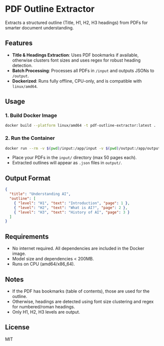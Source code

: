 # PDF Outline Extractor

Extracts a structured outline (Title, H1, H2, H3 headings) from PDFs for smarter document understanding.

## Features
- **Title & Headings Extraction**: Uses PDF bookmarks if available, otherwise clusters font sizes and uses regex for robust heading detection.
- **Batch Processing**: Processes all PDFs in `/input` and outputs JSONs to `/output`.
- **Dockerized**: Runs fully offline, CPU-only, and is compatible with `linux/amd64`.

## Usage

### 1. Build Docker Image
```sh
docker build --platform linux/amd64 -t pdf-outline-extractor:latest .
```

### 2. Run the Container
```sh
docker run --rm -v $(pwd)/input:/app/input -v $(pwd)/output:/app/output --network none pdf-outline-extractor:latest
```
- Place your PDFs in the `input/` directory (max 50 pages each).
- Extracted outlines will appear as `.json` files in `output/`.

## Output Format
```json
{
  "title": "Understanding AI",
  "outline": [
    { "level": "H1", "text": "Introduction", "page": 1 },
    { "level": "H2", "text": "What is AI?", "page": 2 },
    { "level": "H3", "text": "History of AI", "page": 3 }
  ]
}
```

## Requirements
- No internet required. All dependencies are included in the Docker image.
- Model size and dependencies < 200MB.
- Runs on CPU (amd64/x86_64).

## Notes
- If the PDF has bookmarks (table of contents), those are used for the outline.
- Otherwise, headings are detected using font size clustering and regex for numbered/roman headings.
- Only H1, H2, H3 levels are output.

## License
MIT 